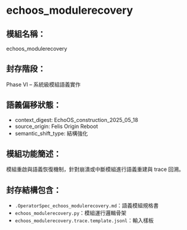# echoos_modulerecovery

## 模組名稱：
echoos_modulerecovery

## 封存階段：
Phase VI – 系統級模組語義實作

## 語義偏移狀態：
- context_digest: EchoOS_construction_2025_05_18
- source_origin: Felis Origin Reboot
- semantic_shift_type: 結構強化

## 模組功能簡述：
模組重啟與語義恢復機制，針對崩潰或中斷模組進行語義重建與 trace 回溯。

## 封存結構包含：
- `.OperatorSpec_echoos_modulerecovery.md`：語義模組規格書
- `echoos_modulerecovery.py`：模組運行邏輯骨架
- `echoos_modulerecovery.trace.template.jsonl`：輸入樣板
